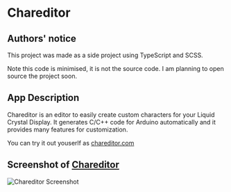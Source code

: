 # Chareditor
## Authors' notice
This project was made as a side project using TypeScript and SCSS.

Note this code is minimised, it is not the source code. I am planning to open source the project soon.
## App Description
Chareditor is an editor to easily create custom characters for your Liquid Crystal Display. It generates C/C++ code for Arduino automatically and it provides many features for customization.

You can try it out youserlf as [chareditor.com](chareditor.com)
## Screenshot of [Chareditor](chareditor.com)
![Chareditor Screenshot](https://i.imgur.com/PwEGNvu.png)
